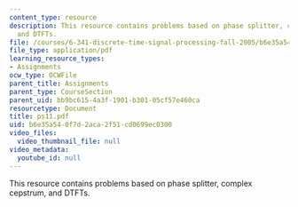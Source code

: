 ```yaml
---
content_type: resource
description: This resource contains problems based on phase splitter, complex cepstrum,
  and DTFTs.
file: /courses/6-341-discrete-time-signal-processing-fall-2005/b6e35a540f7d2aca2f51cd0699ec0300_ps11.pdf
file_type: application/pdf
learning_resource_types:
- Assignments
ocw_type: OCWFile
parent_title: Assignments
parent_type: CourseSection
parent_uid: bb9bc615-4a3f-1901-b301-05cf57e460ca
resourcetype: Document
title: ps11.pdf
uid: b6e35a54-0f7d-2aca-2f51-cd0699ec0300
video_files:
  video_thumbnail_file: null
video_metadata:
  youtube_id: null
---
```

This resource contains problems based on phase splitter, complex cepstrum, and DTFTs.

